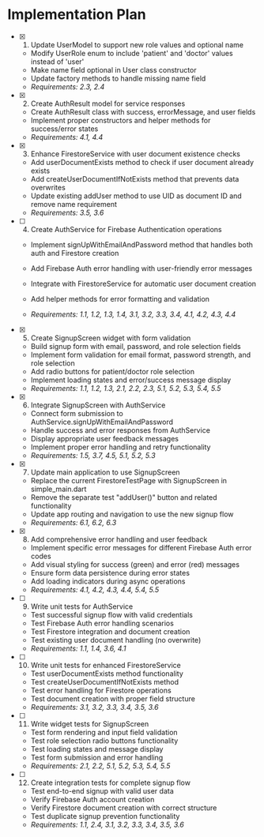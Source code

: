 # Implementation Plan

- [x] 1. Update UserModel to support new role values and optional name


  - Modify UserRole enum to include 'patient' and 'doctor' values instead of 'user'
  - Make name field optional in User class constructor
  - Update factory methods to handle missing name field
  - _Requirements: 2.3, 2.4_

- [x] 2. Create AuthResult model for service responses


  - Create AuthResult class with success, errorMessage, and user fields
  - Implement proper constructors and helper methods for success/error states
  - _Requirements: 4.1, 4.4_

- [x] 3. Enhance FirestoreService with user document existence checks


  - Add userDocumentExists method to check if user document already exists
  - Add createUserDocumentIfNotExists method that prevents data overwrites
  - Update existing addUser method to use UID as document ID and remove name requirement
  - _Requirements: 3.5, 3.6_



- [ ] 4. Create AuthService for Firebase Authentication operations
  - Implement signUpWithEmailAndPassword method that handles both auth and Firestore creation
  - Add Firebase Auth error handling with user-friendly error messages
  - Integrate with FirestoreService for automatic user document creation
  - Add helper methods for error formatting and validation

  - _Requirements: 1.1, 1.2, 1.3, 1.4, 3.1, 3.2, 3.3, 3.4, 4.1, 4.2, 4.3, 4.4_

- [x] 5. Create SignupScreen widget with form validation

  - Build signup form with email, password, and role selection fields
  - Implement form validation for email format, password strength, and role selection
  - Add radio buttons for patient/doctor role selection
  - Implement loading states and error/success message display
  - _Requirements: 1.1, 1.2, 1.3, 2.1, 2.2, 2.3, 5.1, 5.2, 5.3, 5.4, 5.5_

- [x] 6. Integrate SignupScreen with AuthService

  - Connect form submission to AuthService.signUpWithEmailAndPassword
  - Handle success and error responses from AuthService
  - Display appropriate user feedback messages
  - Implement proper error handling and retry functionality
  - _Requirements: 1.5, 3.7, 4.5, 5.1, 5.2, 5.3_

- [x] 7. Update main application to use SignupScreen


  - Replace the current FirestoreTestPage with SignupScreen in simple_main.dart
  - Remove the separate test "addUser()" button and related functionality
  - Update app routing and navigation to use the new signup flow
  - _Requirements: 6.1, 6.2, 6.3_

- [x] 8. Add comprehensive error handling and user feedback


  - Implement specific error messages for different Firebase Auth error codes
  - Add visual styling for success (green) and error (red) messages
  - Ensure form data persistence during error states
  - Add loading indicators during async operations
  - _Requirements: 4.1, 4.2, 4.3, 4.4, 5.4, 5.5_

- [ ] 9. Write unit tests for AuthService
  - Test successful signup flow with valid credentials
  - Test Firebase Auth error handling scenarios
  - Test Firestore integration and document creation
  - Test existing user document handling (no overwrite)
  - _Requirements: 1.1, 1.4, 3.6, 4.1_

- [ ] 10. Write unit tests for enhanced FirestoreService
  - Test userDocumentExists method functionality
  - Test createUserDocumentIfNotExists method
  - Test error handling for Firestore operations
  - Test document creation with proper field structure
  - _Requirements: 3.1, 3.2, 3.3, 3.4, 3.5, 3.6_

- [ ] 11. Write widget tests for SignupScreen
  - Test form rendering and input field validation
  - Test role selection radio buttons functionality
  - Test loading states and message display
  - Test form submission and error handling
  - _Requirements: 2.1, 2.2, 5.1, 5.2, 5.3, 5.4, 5.5_

- [ ] 12. Create integration tests for complete signup flow
  - Test end-to-end signup with valid user data
  - Verify Firebase Auth account creation
  - Verify Firestore document creation with correct structure
  - Test duplicate signup prevention functionality
  - _Requirements: 1.1, 2.4, 3.1, 3.2, 3.3, 3.4, 3.5, 3.6_